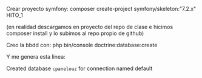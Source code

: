 Crear proyecto symfony:
composer create-project symfony/skeleton:"7.2.x" HITO_1

(en realidad descargamos en proyecto del repo de clase e hicimos composer install y lo subimos al repo propio de github)

Creo la bbdd con:
php bin/console doctrine:database:create

Y me genera esta linea:

Created database `cpanelouz` for connection named default